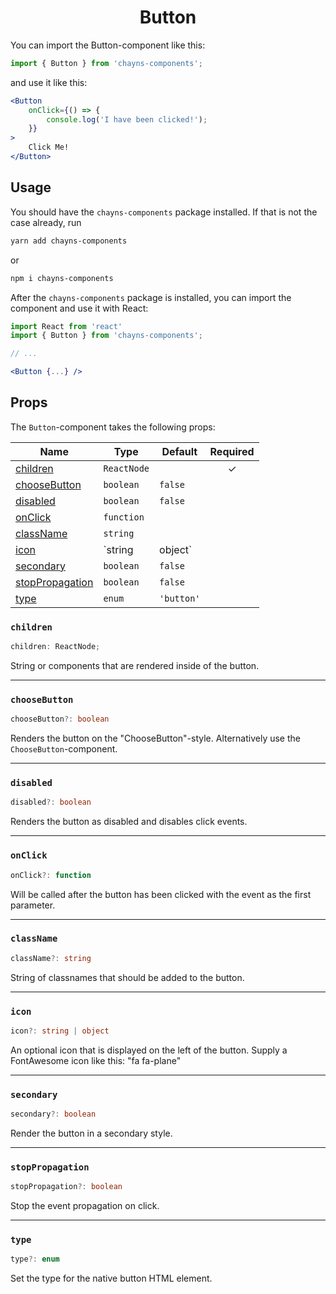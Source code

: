 <div align="center"><h1>Button</h1></div>

You can import the Button-component like this:

```jsx
import { Button } from 'chayns-components';
```

and use it like this:

```jsx
<Button
    onClick={() => {
        console.log('I have been clicked!');
    }}
>
    Click Me!
</Button>
```

## Usage

You should have the `chayns-components` package installed. If that is not the
case already, run

```bash
yarn add chayns-components
```

or

```bash
npm i chayns-components
```

After the `chayns-components` package is installed, you can import the component
and use it with React:

```jsx
import React from 'react'
import { Button } from 'chayns-components';

// ...

<Button {...} />
```

## Props

The `Button`-component takes the following props:

| Name                                | Type        | Default    | Required |
| ----------------------------------- | ----------- | ---------- | :------: |
| [children](#children)               | `ReactNode` |            |    ✓     |
| [chooseButton](#choosebutton)       | `boolean`   | `false`    |          |
| [disabled](#disabled)               | `boolean`   | `false`    |          |
| [onClick](#onclick)                 | `function`  |            |          |
| [className](#classname)             | `string`    |            |          |
| [icon](#icon)                       | `string     | object`    |          |  |
| [secondary](#secondary)             | `boolean`   | `false`    |          |
| [stopPropagation](#stoppropagation) | `boolean`   | `false`    |          |
| [type](#type)                       | `enum`      | `'button'` |          |

### `children`

```ts
children: ReactNode;
```

String or components that are rendered inside of the button.

---

### `chooseButton`

```ts
chooseButton?: boolean
```

Renders the button on the "ChooseButton"-style. Alternatively use the
`ChooseButton`-component.

---

### `disabled`

```ts
disabled?: boolean
```

Renders the button as disabled and disables click events.

---

### `onClick`

```ts
onClick?: function
```

Will be called after the button has been clicked with the event as the first
parameter.

---

### `className`

```ts
className?: string
```

String of classnames that should be added to the button.

---

### `icon`

```ts
icon?: string | object
```

An optional icon that is displayed on the left of the button. Supply a
FontAwesome icon like this: "fa fa-plane"

---

### `secondary`

```ts
secondary?: boolean
```

Render the button in a secondary style.

---

### `stopPropagation`

```ts
stopPropagation?: boolean
```

Stop the event propagation on click.

---

### `type`

```ts
type?: enum
```

Set the type for the native button HTML element.
